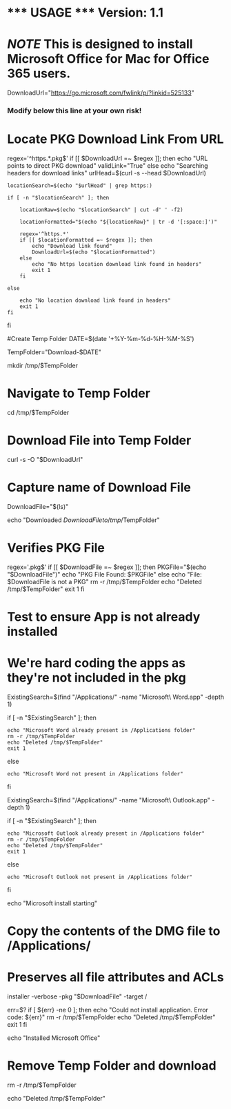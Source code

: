 # *** USAGE *** Version: 1.1

# *NOTE* This is designed to install Microsoft Office for Mac for Office 365 users. 

DownloadUrl="https://go.microsoft.com/fwlink/p/?linkid=525133"

### Modify below this line at your own risk!

# Locate PKG Download Link From URL

regex='^https.*.pkg$'
if [[ $DownloadUrl =~ $regex ]]; then
    echo "URL points to direct PKG download"
    validLink="True"
else
    echo "Searching headers for download links"
    urlHead=$(curl -s --head $DownloadUrl)

    locationSearch=$(echo "$urlHead" | grep https:)

    if [ -n "$locationSearch" ]; then

        locationRaw=$(echo "$locationSearch" | cut -d' ' -f2)

        locationFormatted="$(echo "${locationRaw}" | tr -d '[:space:]')"

        regex='^https.*'
        if [[ $locationFormatted =~ $regex ]]; then
            echo "Download link found"
            DownloadUrl=$(echo "$locationFormatted")
        else
            echo "No https location download link found in headers"
            exit 1
        fi

    else

        echo "No location download link found in headers"
        exit 1
    fi

fi

#Create Temp Folder
DATE=$(date '+%Y-%m-%d-%H-%M-%S')

TempFolder="Download-$DATE"

mkdir /tmp/$TempFolder

# Navigate to Temp Folder
cd /tmp/$TempFolder

# Download File into Temp Folder
curl -s -O "$DownloadUrl"

# Capture name of Download File
DownloadFile="$(ls)"

echo "Downloaded $DownloadFile to /tmp/$TempFolder"

# Verifies PKG File
regex='\.pkg$'
if [[ $DownloadFile =~ $regex ]]; then
    PKGFile="$(echo "$DownloadFile")"
    echo "PKG File Found: $PKGFile"
else
    echo "File: $DownloadFile is not a PKG"
    rm -r /tmp/$TempFolder
    echo "Deleted /tmp/$TempFolder"
    exit 1
fi

# Test to ensure App is not already installed
# We're hard coding the apps as they're not included in the pkg
ExistingSearch=$(find "/Applications/" -name "Microsoft\ Word.app" -depth 1)

if [ -n "$ExistingSearch" ]; then

    echo "Microsoft Word already present in /Applications folder"
    rm -r /tmp/$TempFolder
    echo "Deleted /tmp/$TempFolder"
    exit 1

else

    echo "Microsoft Word not present in /Applications folder"
fi

ExistingSearch=$(find "/Applications/" -name "Microsoft\ Outlook.app" -depth 1)

if [ -n "$ExistingSearch" ]; then

    echo "Microsoft Outlook already present in /Applications folder"
    rm -r /tmp/$TempFolder
    echo "Deleted /tmp/$TempFolder"
    exit 1

else

    echo "Microsoft Outlook not present in /Applications folder"
fi


echo "Microsoft install starting"

# Copy the contents of the DMG file to /Applications/
# Preserves all file attributes and ACLs
installer -verbose -pkg "$DownloadFile" -target /

err=$?
if [ ${err} -ne 0 ]; then
    echo "Could not install application. Error code: ${err}"
    rm -r /tmp/$TempFolder
    echo "Deleted /tmp/$TempFolder"
    exit 1
fi

echo "Installed Microsoft Office"

# Remove Temp Folder and download
rm -r /tmp/$TempFolder

echo "Deleted /tmp/$TempFolder"
